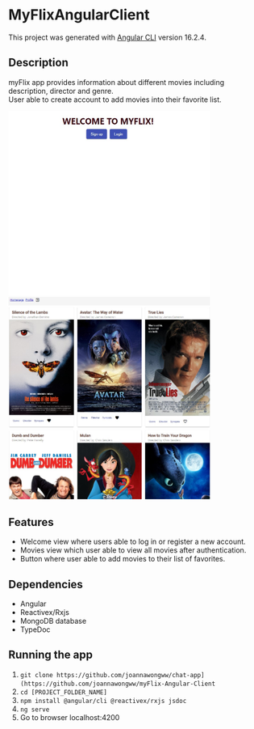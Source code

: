 # MyFlixAngularClient

This project was generated with [Angular CLI](https://github.com/angular/angular-cli) version 16.2.4.

## Description

myFlix app provides information about different movies including description, director and genre.  
User able to create account to add movies into their favorite list.

<p float="left">
<img src="img/welcome-page.jpg" alt ="Screenshot of welcome view" width="400">
<img src="img/movies-view.jpg" alt ="Screenshot of movies view" width="400">
</p>

## Features

- Welcome view where users able to log in or register a new account.
- Movies view which user able to view all movies after authentication.
- Button where user able to add movies to their list of favorites.

## Dependencies

- Angular
- Reactivex/Rxjs
- MongoDB database
- TypeDoc

## Running the app

1. `git clone https://github.com/joannawongww/chat-app](https://github.com/joannawongww/myFlix-Angular-Client`
2. `cd [PROJECT_FOLDER_NAME]`
3. `npm install @angular/cli @reactivex/rxjs jsdoc`
4. `ng serve`
5. Go to browser localhost:4200
